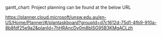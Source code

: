 gantt_chart: Project planning can be found at the below URL

https://planner.cloud.microsoft/unsw.edu.au/en-US/Home/Planner/#/plantaskboard?groupId=d7c1612d-75d1-4fb9-910a-8b8fdf25e9a2&planId=7hHRAncDy0m8bISG95B3KMgACLzh
